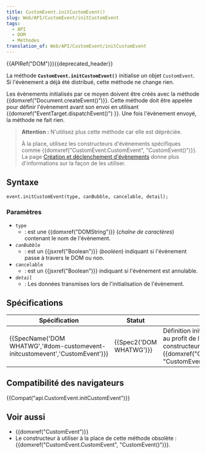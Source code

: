 ```yaml
---
title: CustomEvent.initCustomEvent()
slug: Web/API/CustomEvent/initCustomEvent
tags:
  - API
  - DOM
  - Méthodes
translation_of: Web/API/CustomEvent/initCustomEvent
---
```

{{APIRef("DOM")}}{{deprecated_header}}

La méthode **`CustomEvent.initCustomEvent()`** initialise un objet `CustomEvent`. Si l'évènement a déjà été distribué, cette méthode ne change rien.

Les évènements initialisés par ce moyen doivent être créés avec la méthode {{domxref("Document.createEvent()")}}. Cette méthode doit être appelée pour définir l'évènement avant son envoi en utilisant {{domxref("EventTarget.dispatchEvent()") }}. Une fois l'évènement envoyé, la méthode ne fait rien.

> **Attention :** N'utilisez plus cette méthode car elle est dépréciée.
>
> À la place, utilisez les constructeurs d'évènements spécifiques comme {{domxref("CustomEvent.CustomEvent", "CustomEvent()")}}. La page [Création et déclenchement d'évènements](/fr/docs/Web/Guide/DOM/Events/Creating_and_triggering_events) donne plus d'informations sur la façon de les utiliser.

## Syntaxe

    event.initCustomEvent(type, canBubble, cancelable, detail);

### Paramètres

- `type`
  - : est une {{domxref("DOMString")}} (_chaîne de caractères_) contenant le nom de l'évènement.
- _`canBubble`_
  - : est un {{jsxref("Boolean")}} (_booléen_) indiquant si l'événement passe à travers le DOM ou non.
- `cancelable`
  - : est un {{jsxref("Boolean")}} indiquant si l'événement est annulable.
- _`detail`_
  - : Les données transmises lors de l'initialisation de l'évènement.

## Spécifications

| Spécification                                                                                        | Statut                           | Commentaire                                                                                                                                                    |
| ---------------------------------------------------------------------------------------------------- | -------------------------------- | -------------------------------------------------------------------------------------------------------------------------------------------------------------- |
| {{SpecName('DOM WHATWG','#dom-customevent-initcustomevent','CustomEvent')}} | {{Spec2('DOM WHATWG')}} | Définition initiale, mais déjà dépréciée au profit de l'utilisation d'un constructeur,{{domxref("CustomEvent.CustomEvent", "CustomEvent()")}} |

## Compatibilité des navigateurs

{{Compat("api.CustomEvent.initCustomEvent")}}

## Voir aussi

- {{domxref("CustomEvent")}}
- Le constructeur à utiliser à la place de cette méthode obsolète : {{domxref("CustomEvent.CustomEvent", "CustomEvent()")}}.
